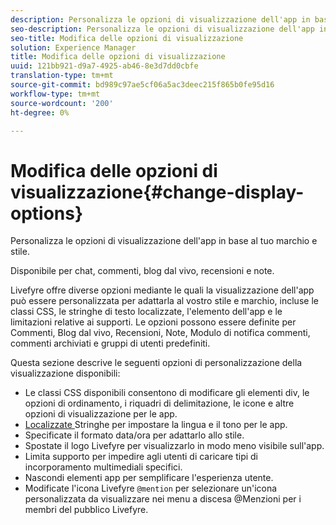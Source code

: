```yaml
---
description: Personalizza le opzioni di visualizzazione dell'app in base al tuo marchio e stile.
seo-description: Personalizza le opzioni di visualizzazione dell'app in base al tuo marchio e stile.
seo-title: Modifica delle opzioni di visualizzazione
solution: Experience Manager
title: Modifica delle opzioni di visualizzazione
uuid: 121bb921-d9a7-4925-ab46-8e3d7dd0cbfe
translation-type: tm+mt
source-git-commit: bd989c97ae5cf06a5ac3deec215f865b0fe95d16
workflow-type: tm+mt
source-wordcount: '200'
ht-degree: 0%

---
```



# Modifica delle opzioni di visualizzazione{#change-display-options}

Personalizza le opzioni di visualizzazione dell&#39;app in base al tuo marchio e stile.

Disponibile per chat, commenti, blog dal vivo, recensioni e note.

Livefyre offre diverse opzioni mediante le quali la visualizzazione dell&#39;app può essere personalizzata per adattarla al vostro stile e marchio, incluse le classi CSS, le stringhe di testo localizzate, l&#39;elemento dell&#39;app e le limitazioni relative ai supporti. Le opzioni possono essere definite per Commenti, Blog dal vivo, Recensioni, Note, Modulo di notifica commenti, commenti archiviati e gruppi di utenti predefiniti.

Questa sezione descrive le seguenti opzioni di personalizzazione della visualizzazione disponibili:

* Le classi CSS disponibili consentono di modificare gli elementi div, le opzioni di ordinamento, i riquadri di delimitazione, le icone e altre opzioni di visualizzazione per le app.
* [Localizzate ](/help/using/c-settings-other/c-translation-sets/c-localize-strings.md) Stringhe per impostare la lingua e il tono per le app.
* Specificate il formato data/ora per adattarlo allo stile.
* Spostate il logo Livefyre per visualizzarlo in modo meno visibile sull&#39;app.
* Limita supporto per impedire agli utenti di caricare tipi di incorporamento multimediali specifici.
* Nascondi elementi app per semplificare l&#39;esperienza utente.
* Modificate l&#39;icona Livefyre `@mention` per selezionare un&#39;icona personalizzata da visualizzare nei menu a discesa @Menzioni per i membri del pubblico Livefyre.

